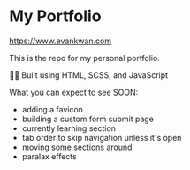 # My Portfolio

https://www.evankwan.com

This is the repo for my personal portfolio.

👷‍♂️ Built using HTML, SCSS, and JavaScript

What you can expect to see SOON: 
- adding a favicon
- building a custom form submit page
- currently learning section
- tab order to skip navigation unless it's open
- moving some sections around
- paralax effects
